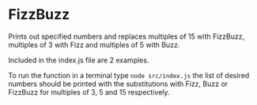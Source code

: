 # FizzBuzz

Prints out specified numbers and replaces multiples of 15 with FizzBuzz, multiples of 3 with Fizz and multiples of 5 with Buzz.

Included in the index.js file are 2 examples.

To run the function in a terminal type `node src/index.js` the list of desired numbers should be printed with the substitutions with Fizz, Buzz or FizzBuzz for multiples of 3, 5 and 15 respectively.
